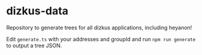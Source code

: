 # dizkus-data

Repository to generate trees for all dizkus applications, including heyanon!

Edit `generate.ts` with your addresses and groupId and run `npm run generate` to output a tree JSON.
